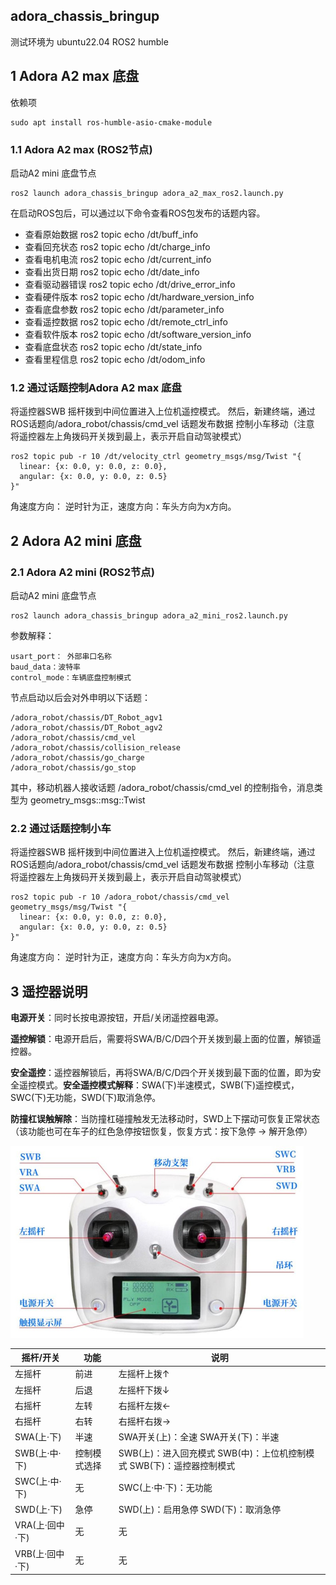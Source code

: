 ## adora_chassis_bringup 

测试环境为 ubuntu22.04 ROS2 humble

## 1  Adora A2 max 底盘
依赖项
```
sudo apt install ros-humble-asio-cmake-module
```
### 1.1  Adora A2 max  (ROS2节点)
启动A2 mini 底盘节点

```
ros2 launch adora_chassis_bringup adora_a2_max_ros2.launch.py
```

 在启动ROS包后，可以通过以下命令查看ROS包发布的话题内容。

-  查看原始数据   ros2 topic echo /dt/buff_info
- 查看回充状态  ros2 topic echo /dt/charge_info
- 查看电机电流  ros2 topic echo /dt/current_info
- 查看出货日期 ros2 topic echo /dt/date_info
- 查看驱动器错误 ros2 topic echo /dt/drive_error_info
- 查看硬件版本  ros2 topic echo /dt/hardware_version_info
- 查看底盘参数  ros2 topic echo /dt/parameter_info
- 查看遥控数据  ros2 topic echo /dt/remote_ctrl_info
- 查看软件版本  ros2 topic echo /dt/software_version_info
- 查看底盘状态  ros2 topic echo /dt/state_info
- 查看里程信息  ros2 topic echo /dt/odom_info


### 1.2 通过话题控制Adora A2 max 底盘

将遥控器SWB 摇杆拨到中间位置进入上位机遥控模式。 然后，新建终端，通过ROS话题向/adora_robot/chassis/cmd_vel 话题发布数据 控制小车移动（注意 将遥控器左上角拨码开关拨到最上，表示开启自动驾驶模式）

```
ros2 topic pub -r 10 /dt/velocity_ctrl geometry_msgs/msg/Twist "{
  linear: {x: 0.0, y: 0.0, z: 0.0},
  angular: {x: 0.0, y: 0.0, z: 0.5}
}"
```

角速度方向： 逆时针为正，速度方向：车头方向为x方向。
## 2  Adora A2 mini 底盘
### 2.1  Adora A2 mini (ROS2节点)

启动A2 mini 底盘节点

```
ros2 launch adora_chassis_bringup adora_a2_mini_ros2.launch.py
```

参数解释：

```
usart_port： 外部串口名称
baud_data：波特率
control_mode：车辆底盘控制模式
```

节点启动以后会对外申明以下话题：

```
/adora_robot/chassis/DT_Robot_agv1
/adora_robot/chassis/DT_Robot_agv2
/adora_robot/chassis/cmd_vel
/adora_robot/chassis/collision_release
/adora_robot/chassis/go_charge
/adora_robot/chassis/go_stop
```

其中，移动机器人接收话题 /adora_robot/chassis/cmd_vel 的控制指令，消息类型为 geometry_msgs::msg::Twist 

### 2.2 通过话题控制小车

将遥控器SWB 摇杆拨到中间位置进入上位机遥控模式。 然后，新建终端，通过ROS话题向/adora_robot/chassis/cmd_vel 话题发布数据 控制小车移动（注意 将遥控器左上角拨码开关拨到最上，表示开启自动驾驶模式）

```
ros2 topic pub -r 10 /adora_robot/chassis/cmd_vel geometry_msgs/msg/Twist "{
  linear: {x: 0.0, y: 0.0, z: 0.0},
  angular: {x: 0.0, y: 0.0, z: 0.5}
}"
```

角速度方向： 逆时针为正，速度方向：车头方向为x方向。



## 3 遥控器说明

**电源开关**：同时长按电源按钮，开启/关闭遥控器电源。

 

**遥控解锁**：电源开启后，需要将SWA/B/C/D四个开关拨到最上面的位置，解锁遥控器。

 

**安全遥控**：遥控器解锁后，再将SWA/B/C/D四个开关拨到最下面的位置，即为安全遥控模式。**安全遥控模式解释**：SWA(下)半速模式，SWB(下)遥控模式，SWC(下)无功能，SWD(下)取消急停。



**防撞杠误触解除**：当防撞杠碰撞触发无法移动时，SWD上下摆动可恢复正常状态（该功能也可在车子的红色急停按钮恢复，恢复方式：按下急停 -> 解开急停）



<img src="fig/fig1.jpg" alt="fig1" style="zoom:50%;" />



| 摇杆/开关       | 功能         | 说明                                                         |
| --------------- | ------------ | ------------------------------------------------------------ |
| 左摇杆          | 前进         | 左摇杆上拨↑                                                  |
| 左摇杆          | 后退         | 左摇杆下拨↓                                                  |
| 右摇杆          | 左转         | 右摇杆左拨←                                                  |
| 右摇杆          | 右转         | 右摇杆右拨→                                                  |
| SWA(上·下)      | 半速         | SWA开关(上)：全速  SWA开关(下)：半速                         |
| SWB(上·中·下)   | 控制模式选择 | SWB(上)：进入回充模式  SWB(中)：上位机控制模式  SWB(下)：遥控器控制模式 |
| SWC(上·中·下)   | 无           | SWC(上·中·下)：无功能                                        |
| SWD(上·下)      | 急停         | SWD(上)：启用急停  SWD(下)：取消急停                         |
| VRA(上·回中·下) | 无           | 无                                                           |
| VRB(上·回中·下) | 无           | 无                                                           |
